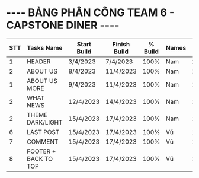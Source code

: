 <div class="container">
    <h1>---- BẢNG PHÂN CÔNG TEAM 6 - CAPSTONE DINER ----</h1>
    <table>
      <thead>
        <tr>
          <th>STT</th>
          <th>Tasks Name</th>
          <th >Start<br>Build</th>
          <th >Finish<br>Build</th>
          <th>%<br>Build</th>
          <th>Names</th>
          <th class="th2">Start<br>Testing</th>
          <th class="th2">Finish<br>Testing</th>
          <th class="th2">%<br>Testing</th>
          <th class="th2">Names</th>
          <th>Notes</th>
        </tr>
      </thead>
      <tbody>
        <tr>
          <td>1</td>
          <td>HEADER</td>
          <td>3/4/2023</td>
          <td>7/4/2023</td>
          <td>100%</td>
          <td>Nam</td>
          <td>21/4/2023</td>
          <td>22/4/2023</td>
          <td>100%</td>
          <td>Nam</td>
          <td>Done</td>
        </tr>
        <tr>
          <td>2</td>
          <td>ABOUT US</td>
          <td>8/4/2023</td>
          <td>11/4/2023</td>
          <td>100%</td>
          <td>Nam</td>
          <td>18/4/2023</td>
          <td>20/4/2023</td>
          <td>100%</td>
          <td>Nam</td>
          <td>Done</td>
        </tr>
         <tr>
          <td>1</td>
          <td>ABOUT US MORE</td>
          <td>9/4/2023</td>
          <td>11/4/2023</td>
          <td>100%</td>
          <td>Nam</td>
          <td>18/4/2023</td>
          <td>20/4/2023</td>
          <td>100%</td>
          <td>Nam</td>
          <td>Done</td>
        </tr>
        <tr>
          <td>2</td>
          <td>WHAT NEWS</td>
          <td>12/4/2023</td>
          <td>14/4/2023</td>
          <td>100%</td>
          <td>Nam</td>
          <td>18/4/2023</td>
          <td>20/4/2023</td>
          <td>100%</td>
          <td>Nam</td>
          <td>Done</td>
        </tr>
         <tr>
          <td>2</td>
          <td>THEME DARK/LIGHT</td>
          <td>15/4/2023</td>
          <td>17/4/2023</td>
          <td>100%</td>
          <td>Nam</td>
          <td>18/4/2023</td>
          <td>20/4/2023</td>
          <td>100%</td>
          <td>Nam</td>
          <td>Done</td>
           </tr>
        <!-- Thêm thêm dòng tương tự nếu cần -->
        <!-- Trang -->
        <!-- vũ -->
         <tr>
          <td>6</td>
          <td>LAST POST</td>
          <td>15/4/2023</td>
          <td>17/4/2023</td>
          <td>100%</td>
          <td>Vũ</td>
          <td>18/4/2023</td>
          <td>20/4/2023</td>
          <td>100%</td>
          <td>Vũ</td>
          <td>Done</td>
        </tr>
          <tr>
          <td>7</td>
          <td>COMMENT</td>
          <td>15/4/2023</td>
          <td>17/4/2023</td>
          <td>100%</td>
          <td>Vũ</td>
          <td>18/4/2023</td>
          <td>20/4/2023</td>
          <td>100%</td>
          <td>Vũ</td>
          <td>Done</td>
        </tr>
        <tr>
          <td>8</td>
          <td>FOOTER + BACK TO TOP</td>
          <td>15/4/2023</td>
          <td>17/4/2023</td>
          <td>100%</td>
          <td>Vũ</td>
          <td>18/4/2023</td>
          <td>20/4/2023</td>
          <td>100%</td>
          <td>Vũ</td>
          <td>Done</td>
        </tr>
      </tbody>
    </table>
  </div>
